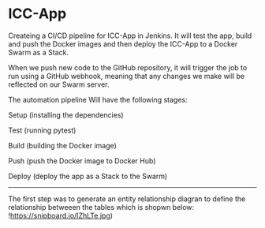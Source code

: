# ICC-App

Createing a CI/CD pipeline for ICC-App in Jenkins. It will test the app, build and push the Docker images and then deploy the ICC-App to a Docker Swarm as a Stack.

When we push new code to the GitHub repository, it will trigger the job to run using a GitHub webhook, meaning that any changes we make will be reflected on our Swarm server.

The automation pipeline Will have the following stages:

Setup (installing the dependencies)
    

Test (running pytest)
    

Build (building the Docker image)
    

Push (push the Docker image to Docker Hub)
    

Deploy (deploy the app as a Stack to the Swarm)    

--------------------------------------------------------------------------------------------------------------------

The first step was to generate an entity relationship diagran to define the relationship betweeen the tables which is shopwn below:
!https://snipboard.io/IZhLTe.jpg)



